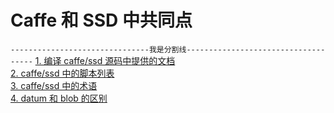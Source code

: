 # Caffe 和 SSD 中共同点  

`-------------------------------我是分割线------------------------------------`
[1. 编译 caffe/ssd 源码中提供的文档 ](./doc/caffe/common_with_ssd/build_docs_of_caffe_or_ssd.md)   
[2. caffe/ssd 中的脚本列表 ](./doc/caffe/common_with_ssd/scripts_of_ssd.md)   
[3. caffe/ssd 中的术语 ](./doc/caffe/common_with_ssd/terms_in_caffe_or_ssd.md)   
[4. datum 和 blob 的区别](./doc/caffe/common_with_ssd/datum_blob.md)  